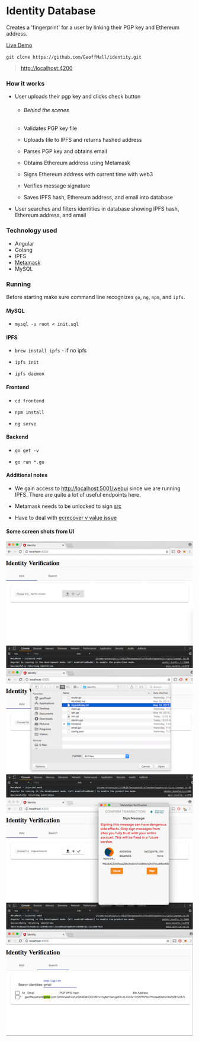 # Identity Database

Creates a 'fingerprint' for a user by linking their PGP key and Ethereum address.

[Live Demo](http://54.67.117.89/)


`git clone https://github.com/GeoffMall/identity.git`

> [http://localhost:4200](http://localhost:4200)

### How it works

*   User uploads their pgp key and clicks check button

    *   ###### Behind the scenes
    
    *   Validates PGP key file
    *   Uploads file to IPFS and returns hashed address
    *   Parses PGP key and obtains email
    *   Obtains Ethereum address using Metamask
    *   Signs Ethereum address with current time with web3
    *   Verifies message signature
    *   Saves IPFS hash, Ethereum address, and email into database
    
*   User searches and filters identities in database showing IPFS hash, Ethereum address, and email

### Technology used

*   Angular
*   Golang
*   IPFS
*   [Metamask](https://metamask.io/)
*   MySQL

### Running

Before starting make sure command line recognizes `go`, `ng`, `npm`, and `ipfs`.

#### MySQL

*   `mysql -u root < init.sql`

#### IPFS

*   `brew install ipfs`  - if no ipfs
    
*   `ipfs init`
    
*   `ipfs daemon`

#### Frontend

*   `cd frontend`

*   `npm install`

*   `ng serve`

#### Backend

*   `go get -v`

*   `go run *.go`

#### Additional notes

*   We gain access to [http://localhost:5001/webui](http://localhost:5001/webui) since we are running IPFS. 
There are quite a lot of useful endpoints here.

*   Metamask needs to be unlocked to sign [src](https://github.com/ethereum/wiki/wiki/JavaScript-API#web3ethsign)

*   Have to deal with [ecrecover v value issue](https://github.com/ethereum/wiki/wiki/JavaScript-API#returns-45_)

#### Some screen shots from UI

![Image 1](./frontend/src/assets/img/pic1.png)
![Image 2](./frontend/src/assets/img/pic2.png)
![Image 3](./frontend/src/assets/img/pic3.png)
![Image 4](./frontend/src/assets/img/pic4.png)